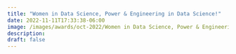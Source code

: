 ```yaml
---
title: "Women in Data Science, Power & Engineering in Data Science!"
date: 2022-11-11T17:33:38-06:00
image: /images/awards/oct-2022/Women in Data Science, Power & Engineering in Data Science!.png
description:
draft: false
---
```


